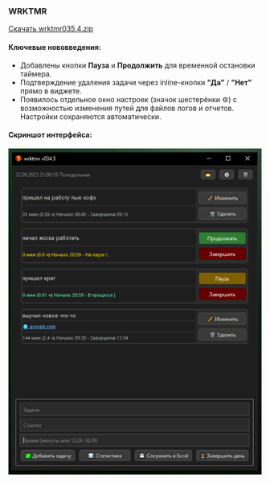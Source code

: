 ### WRKTMR

[Скачать wrktmr035.4.zip](https://github.com/ashtray01/wrktmr/releases/download/034.5/wrktmr035.4.zip)
#### **Ключевые нововведения:**
- Добавлены кнопки **Пауза** и **Продолжить** для временной остановки таймера.
- Подтверждение удаления задачи через inline-кнопки **"Да"** / **"Нет"** прямо в виджете.
- Появилось отдельное окно настроек (значок шестерёнки ⚙) с возможностью изменения путей для файлов логов и отчетов. Настройки сохраняются автоматически.

#### **Скриншот интерфейса:**
![Скриншот версии 0.34.5](https://github.com/ashtray01/wrktmr/blob/main/images/scr034.5.png)













































